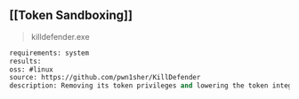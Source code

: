 
## [[Token Sandboxing]]
> killdefender.exe <PID>

```meta
requirements: system
results: 
oss: #linux
source: https://github.com/pwn1sher/KillDefender
description: Removing its token privileges and lowering the token integrity to untrusted
```